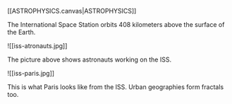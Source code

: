 [[ASTROPHYSICS.canvas|ASTROPHYSICS]]

The International Space Station orbits 408 kilometers above the surface of the Earth.

![[iss-atronauts.jpg]]

The picture above shows astronauts working on the ISS.

![[iss-paris.jpg]]

This is what Paris looks like from the ISS. Urban geographies form fractals too.
